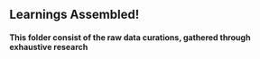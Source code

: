 ## Learnings Assembled!

#### This folder consist of the raw data curations, gathered through exhaustive research
